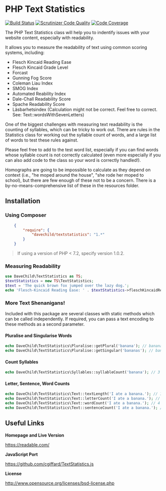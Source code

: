 # PHP Text Statistics

[![Build Status](https://travis-ci.org/DaveChild/Text-Statistics.svg?branch=master)](https://travis-ci.org/DaveChild/Text-Statistics) [![Scrutinizer Code Quality](https://scrutinizer-ci.com/g/DaveChild/Text-Statistics/badges/quality-score.png?b=master)](https://scrutinizer-ci.com/g/DaveChild/Text-Statistics/?branch=master) [![Code Coverage](https://scrutinizer-ci.com/g/DaveChild/Text-Statistics/badges/coverage.png?b=master)](https://scrutinizer-ci.com/g/DaveChild/Text-Statistics/?branch=master)

The PHP Text Statistics class will help you to indentify issues with your website content, especially with readability.

It allows you to measure the readability of text using common scoring systems, including:
* Flesch Kincaid Reading Ease
* Flesch Kincaid Grade Level
* Forcast
* Gunning Fog Score
* Coleman Liau Index
* SMOG Index
* Automated Reability Index
* Dale-Chall Readability Score
* Spache Readability Score
* Läsbarhetsindex (Calculation might not be correct. Feel free to correct. See: Text::wordsWithSevenLetters)

One of the biggest challenges with measuring text readability is the counting of syllables, which can be tricky to work out. There are rules in the Statistics class for working out the syllable count of words, and a large list of words to test these rules against.

Please feel free to add to the test word list, especially if you can find words whose syllable count is not correctly calculated (even more especially if you can also add code to the class so your word is correctly handled!).

Homographs are going to be impossible to calculate as they depend on context (i.e., "he moped around the house", "she rode her moped to school), but there are few enough of these not to be a concern. There is a by-no-means-comprehensive list of these in the resources folder.

## Installation

### Using Composer
```json
    {
        "require": {
            "davechild/textstatistics": "1.*"
        }
    }
```    

> If using a version of PHP < 7.2, specify version 1.0.2.

### Measuring Readability

```php
use DaveChild\TextStatistics as TS;
$textStatistics = new TS\TextStatistics;
$text = 'The quick brown fox jumped over the lazy dog.';
echo 'Flesch-Kincaid Reading Ease: ' . $textStatistics->fleschKincaidReadingEase($text);
```

### More Text Shenanigans!

Included with this package are several classes with static methods which can be called independently. If required, you can pass a text encoding to these methods as a second parameter.

#### Pluralise and Singularise Words

```php
echo DaveChild\TextStatistics\Pluralise::getPlural('banana'); // bananas
echo DaveChild\TextStatistics\Pluralise::getSingular('bananas'); // banana
```

#### Count Syllables

```php
echo DaveChild\TextStatistics\Syllables::syllableCount('banana'); // 3
```

#### Letter, Sentence, Word Counts

```php
echo DaveChild\TextStatistics\Text::textLength('I ate a banana.'); // 15
echo DaveChild\TextStatistics\Text::letterCount('I ate a banana.'); // 11
echo DaveChild\TextStatistics\Text::wordCount('I ate a banana.'); // 4
echo DaveChild\TextStatistics\Text::sentenceCount('I ate a banana.'); // 1
```

## Useful Links

**Homepage and Live Version**

https://readable.com/

**JavaScript Port**

https://github.com/cgiffard/TextStatistics.js

**License**

http://www.opensource.org/licenses/bsd-license.php
